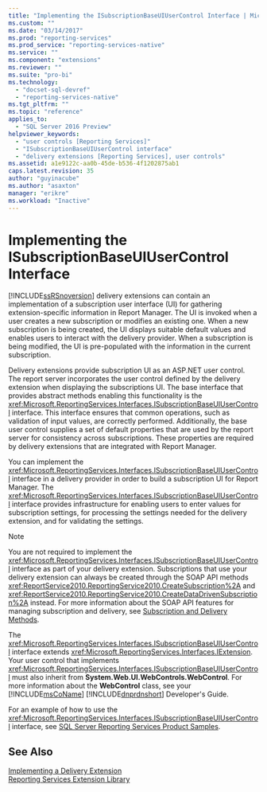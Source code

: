 ```yaml
---
title: "Implementing the ISubscriptionBaseUIUserControl Interface | Microsoft Docs"
ms.custom: ""
ms.date: "03/14/2017"
ms.prod: "reporting-services"
ms.prod_service: "reporting-services-native"
ms.service: ""
ms.component: "extensions"
ms.reviewer: ""
ms.suite: "pro-bi"
ms.technology: 
  - "docset-sql-devref"
  - "reporting-services-native"
ms.tgt_pltfrm: ""
ms.topic: "reference"
applies_to: 
  - "SQL Server 2016 Preview"
helpviewer_keywords: 
  - "user controls [Reporting Services]"
  - "ISubscriptionBaseUIUserControl interface"
  - "delivery extensions [Reporting Services], user controls"
ms.assetid: a1e9122c-aa0b-45de-b536-4f1202875ab1
caps.latest.revision: 35
author: "guyinacube"
ms.author: "asaxton"
manager: "erikre"
ms.workload: "Inactive"
---
```

# Implementing the ISubscriptionBaseUIUserControl Interface
  [!INCLUDE[ssRSnoversion](../../../includes/ssrsnoversion-md.md)] delivery extensions can contain an implementation of a subscription user interface (UI) for gathering extension-specific information in Report Manager. The UI is invoked when a user creates a new subscription or modifies an existing one. When a new subscription is being created, the UI displays suitable default values and enables users to interact with the delivery provider. When a subscription is being modified, the UI is pre-populated with the information in the current subscription.  
  
 Delivery extensions provide subscription UI as an ASP.NET user control. The report server incorporates the user control defined by the delivery extension when displaying the subscriptions UI. The base interface that provides abstract methods enabling this functionality is the <xref:Microsoft.ReportingServices.Interfaces.ISubscriptionBaseUIUserControl> interface. This interface ensures that common operations, such as validation of input values, are correctly performed. Additionally, the base user control supplies a set of default properties that are used by the report server for consistency across subscriptions. These properties are required by delivery extensions that are integrated with Report Manager.  
  
 You can implement the <xref:Microsoft.ReportingServices.Interfaces.ISubscriptionBaseUIUserControl> interface in a delivery provider in order to build a subscription UI for Report Manager. The <xref:Microsoft.ReportingServices.Interfaces.ISubscriptionBaseUIUserControl> interface provides infrastructure for enabling users to enter values for subscription settings, for processing the settings needed for the delivery extension, and for validating the settings.  
  
> [!NOTE]  
>  You are not required to implement the <xref:Microsoft.ReportingServices.Interfaces.ISubscriptionBaseUIUserControl> interface as part of your delivery extension. Subscriptions that use your delivery extension can always be created through the SOAP API methods <xref:ReportService2010.ReportingService2010.CreateSubscription%2A> and <xref:ReportService2010.ReportingService2010.CreateDataDrivenSubscription%2A> instead. For more information about the SOAP API features for managing subscription and delivery, see [Subscription and Delivery Methods](../../../reporting-services/report-server-web-service/methods/subscription-and-delivery-methods.md).  
  
 The <xref:Microsoft.ReportingServices.Interfaces.ISubscriptionBaseUIUserControl> interface extends <xref:Microsoft.ReportingServices.Interfaces.IExtension>. Your user control that implements <xref:Microsoft.ReportingServices.Interfaces.ISubscriptionBaseUIUserControl> must also inherit from **System.Web.UI.WebControls.WebControl**. For more information about the **WebControl** class, see your [!INCLUDE[msCoName](../../../includes/msconame-md.md)] [!INCLUDE[dnprdnshort](../../../includes/dnprdnshort-md.md)] Developer's Guide.  
  
 For an example of how to use the <xref:Microsoft.ReportingServices.Interfaces.ISubscriptionBaseUIUserControl> interface, see [SQL Server Reporting Services Product Samples](http://go.microsoft.com/fwlink/?LinkId=177889).  
  
## See Also  
 [Implementing a Delivery Extension](../../../reporting-services/extensions/delivery-extension/implementing-a-delivery-extension.md)   
 [Reporting Services Extension Library](../../../reporting-services/extensions/reporting-services-extension-library.md)  
  
  
